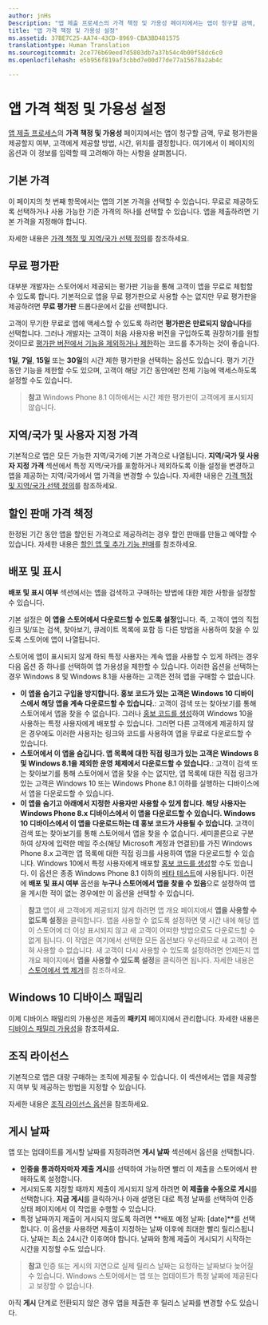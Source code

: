 ```yaml
---
author: jnHs
Description: "앱 제출 프로세스의 가격 책정 및 가용성 페이지에서는 앱이 청구할 금액, 무료 평가판을 제공할지 여부, 고객에게 제공할 방법, 시간, 위치를 결정합니다."
title: "앱 가격 책정 및 가용성 설정"
ms.assetid: 37BE7C25-AA74-43CD-8969-CBA3BD481575
translationtype: Human Translation
ms.sourcegitcommit: 2ce776b69eed7d5803db7a37b54c4b00f58dc6c0
ms.openlocfilehash: e5b956f819af3cbbd7e00d77de77a15678a2ab4c

---
```


# 앱 가격 책정 및 가용성 설정


[앱 제출 프로세스](app-submissions.md)의 **가격 책정 및 가용성** 페이지에서는 앱이 청구할 금액, 무료 평가판을 제공할지 여부, 고객에게 제공할 방법, 시간, 위치를 결정합니다. 여기에서 이 페이지의 옵션과 이 정보를 입력할 때 고려해야 하는 사항을 살펴봅니다.

## 기본 가격


이 페이지의 첫 번째 항목에서는 앱의 기본 가격을 선택할 수 있습니다. 무료로 제공하도록 선택하거나 사용 가능한 기준 가격의 하나를 선택할 수 있습니다. 앱을 제출하려면 기본 가격을 지정해야 합니다.

자세한 내용은 [가격 책정 및 지역/국가 선택 정의](define-pricing-and-market-selection.md)를 참조하세요.

## 무료 평가판


대부분 개발자는 스토어에서 제공되는 평가판 기능을 통해 고객이 앱을 무료로 체험할 수 있도록 합니다. 기본적으로 앱을 무료 평가판으로 사용할 수는 없지만 무료 평가판을 제공하려면 **무료 평가판** 드롭다운에서 값을 선택합니다.

고객이 무기한 무료로 앱에 액세스할 수 있도록 하려면 **평가판은 만료되지 않습니다**를 선택합니다. 그러나 개발자는 고객이 처음 사용자용 버전을 구입하도록 권장하기를 원할 것이므로 [평가판 버전에서 기능을 제외하거나 제한](../monetize/in-app-purchases-and-trials.md)하는 코드를 추가하는 것이 좋습니다.

**1일**, **7일**, **15일** 또는 **30일**의 시간 제한 평가판을 선택하는 옵션도 있습니다. 평가 기간 동안 기능을 제한할 수도 있으며, 고객이 해당 기간 동안에만 전체 기능에 액세스하도록 설정할 수도 있습니다.

> **참고** Windows Phone 8.1 이하에서는 시간 제한 평가판이 고객에게 표시되지 않습니다.

## 지역/국가 및 사용자 지정 가격


기본적으로 앱은 모든 가능한 지역/국가에 기본 가격으로 나열됩니다. **지역/국가 및 사용자 지정 가격** 섹션에서 특정 지역/국가를 포함하거나 제외하도록 이들 설정을 변경하고 앱을 제공하는 지역/국가에서 앱 가격을 변경할 수 있습니다. 자세한 내용은 [가격 책정 및 지역/국가 선택 정의](define-pricing-and-market-selection.md)를 참조하세요.

## 할인 판매 가격 책정


한정된 기간 동안 앱을 할인된 가격으로 제공하려는 경우 할인 판매를 만들고 예약할 수 있습니다. 자세한 내용은 [할인 앱 및 추가 기능 판매](put-apps-and-add-ons-on-sale.md)를 참조하세요.

## 배포 및 표시


**배포 및 표시 여부** 섹션에서는 앱을 검색하고 구매하는 방법에 대한 제한 사항을 설정할 수 있습니다.

기본 설정은 **이 앱을 스토어에서 다운로드할 수 있도록 설정**입니다. 즉, 고객이 앱의 직접 링크 및/또는 검색, 찾아보기, 큐레이트 목록에 포함 등 다른 방법을 사용하여 찾을 수 있도록 스토어에 앱이 나열됩니다.

스토어에 앱이 표시되지 않게 하되 특정 사용자는 계속 앱을 사용할 수 있게 하려는 경우 다음 옵션 중 하나를 선택하여 앱 가용성을 제한할 수 있습니다. 이러한 옵션을 선택하는 경우 Windows 8 및 Windows 8.1을 사용하는 고객은 전혀 앱을 구매할 수 없습니다.

-   **이 앱을 숨기고 구입을 방지합니다. 홍보 코드가 있는 고객은 Windows 10 디바이스에서 해당 앱을 계속 다운로드할 수 있습니다.**: 고객이 검색 또는 찾아보기를 통해 스토어에서 앱을 찾을 수 없습니다. 그러나 [홍보 코드를 생성](generate-promotional-codes.md)하여 Windows 10을 사용하는 특정 사용자에게 배포할 수 있습니다. 그러면 다른 고객에게 제공하지 않은 경우에도 이러한 사용자는 링크와 코드를 사용하여 앱을 무료로 다운로드할 수 있습니다.
-   **스토어에서 이 앱을 숨깁니다. 앱 목록에 대한 직접 링크가 있는 고객은 Windows 8 및 Windows 8.1을 제외한 운영 체제에서 다운로드할 수 있습니다.**: 고객이 검색 또는 찾아보기를 통해 스토어에서 앱을 찾을 수는 없지만, 앱 목록에 대한 직접 링크가 있는 고객은 Windows 10 또는 Windows Phone 8.1 이하를 실행하는 디바이스에서 앱을 다운로드할 수 있습니다.
-   **이 앱을 숨기고 아래에서 지정한 사용자만 사용할 수 있게 합니다. 해당 사용자는 Windows Phone 8.x 디바이스에서 이 앱을 다운로드할 수 있습니다. Windows 10 디바이스에서 이 앱을 다운로드하는 데 홍보 코드가 사용될 수 있습니다.** 고객이 검색 또는 찾아보기를 통해 스토어에서 앱을 찾을 수 없습니다. 세미콜론으로 구분하여 상자에 입력한 메일 주소(해당 Microsoft 계정과 연결된)를 가진 Windows Phone 8.x 고객만 앱 목록에 대한 직접 링크를 사용하여 앱을 다운로드할 수 있습니다. Windows 10에서 특정 사용자에게 배포할 [홍보 코드를 생성](generate-promotional-codes.md)할 수도 있습니다. 이 옵션은 종종 Windows Phone 8.1 이하의 [베타 테스트](beta-testing-and-targeted-distribution.md)에 사용됩니다. 이전에 **배포 및 표시 여부** 옵션을 **누구나 스토어에서 앱을 찾을 수 있음**으로 설정하여 앱을 게시한 적이 없는 경우에만 이 옵션을 선택할 수 있습니다.

> **참고** 앱이 새 고객에게 제공되지 않게 하려면 앱 개요 페이지에서 **앱을 사용할 수 없도록 설정**을 클릭합니다. 앱을 사용할 수 없도록 설정하면 몇 시간 내에 해당 앱이 스토어에 더 이상 표시되지 않고 새 고객이 어떠한 방법으로도 다운로드할 수 없게 됩니다. 이 작업은 여기에서 선택한 모든 옵션보다 우선하므로 새 고객이 전혀 사용할 수 없습니다. 새 고객이 다시 사용할 수 있도록 설정하려면 언제든지 앱 개요 페이지에서 **앱을 사용할 수 있도록 설정**을 클릭하면 됩니다. 자세한 내용은 [스토어에서 앱 제거](guidance-for-app-package-management.md#removing-an-app-from-the-store)를 참조하세요.

## Windows 10 디바이스 패밀리

이제 디바이스 패밀리의 가용성은 제출의 **패키지** 페이지에서 관리합니다. 자세한 내용은 [디바이스 패밀리 가용성](upload-app-packages.md#device-family-availability)을 참조하세요.

## 조직 라이선스


기본적으로 앱은 대량 구매하는 조직에 제공될 수 있습니다. 이 섹션에서는 앱을 제공할지 여부 및 제공하는 방법을 지정할 수 있습니다.

자세한 내용은 [조직 라이선스 옵션](organizational-licensing.md)을 참조하세요.

## 게시 날짜


앱 또는 업데이트를 게시할 날짜를 지정하려면 **게시 날짜** 섹션에서 옵션을 선택합니다.

-   **인증을 통과하자마자 제출 게시**를 선택하여 가능하면 빨리 이 제출을 스토어에서 판매하도록 설정합니다.
-   게시되도록 지정할 때까지 제출이 게시되지 않게 하려면 **이 제출을 수동으로 게시**를 선택합니다. **지금 게시**를 클릭하거나 아래 설명된 대로 특정 날짜를 선택하여 인증 상태 페이지에서 이 작업을 수행할 수 있습니다.
-   특정 날짜까지 제출이 게시되지 않도록 하려면 **배포 예정 날짜: \[date\]**를 선택합니다. 이 옵션을 사용하면 제출이 지정하는 날짜 이후에 최대한 빨리 릴리스됩니다. 날짜는 최소 24시간 이후여야 합니다. 날짜와 함께 제출이 게시되기 시작하는 시간을 지정할 수도 있습니다.

   > **참고** 인증 또는 게시의 지연으로 실제 릴리스 날짜는 요청하는 날짜보다 늦어질 수 있습니다. Windows 스토어에서는 앱 또는 업데이트가 특정 날짜에 제공된다고 보장할 수 없습니다.

아직 **게시** 단계로 전환되지 않은 경우 앱을 제출한 후 릴리스 날짜를 변경할 수도 있습니다.
 

 



<!--HONumber=Nov16_HO1-->


